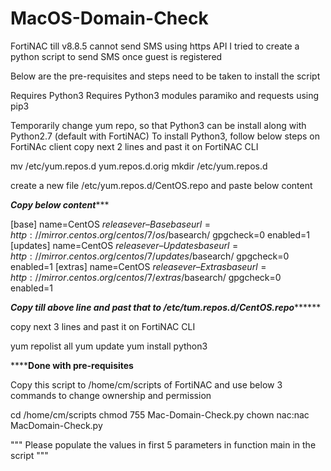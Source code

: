 # MacOS-Domain-Check

FortiNAC till v8.8.5 cannot send SMS using https API
I tried to create a python script to send SMS once guest is registered


Below are the pre-requisites and steps need to be taken to install the script

Requires Python3
Requires Python3 modules paramiko and requests using pip3

Temporarily change yum repo, so that Python3 can be install along with Python2.7 (default with FortiNAC)
To install Python3, follow below steps on FortiNAc client
copy next 2 lines and past it on FortiNAC CLI


mv /etc/yum.repos.d yum.repos.d.orig
mkdir /etc/yum.repos.d


create a new file /etc/yum.repos.d/CentOS.repo and paste below content

*****Copy below content********

[base]
name=CentOS $releasever – Base
baseurl=http://mirror.centos.org/centos/7/os/$basearch/
gpgcheck=0
enabled=1
[updates]
name=CentOS $releasever – Updates
baseurl=http://mirror.centos.org/centos/7/updates/$basearch/
gpgcheck=0
enabled=1
[extras]
name=CentOS $releasever – Extras
baseurl=http://mirror.centos.org/centos/7/extras/$basearch/
gpgcheck=0
enabled=1


*******Copy till above line and past that to /etc/tum.repos.d/CentOS.repo*************

copy next 3 lines and past it on FortiNAC CLI

yum repolist all
yum update
yum install python3

********Done with pre-requisites****

Copy this script to /home/cm/scripts of FortiNAC and use below 3 commands to change ownership and permission

cd /home/cm/scripts
chmod 755 Mac-Domain-Check.py
chown nac:nac MacDomain-Check.py




"""
Please populate the values in first 5 parameters in function main in the script
"""

